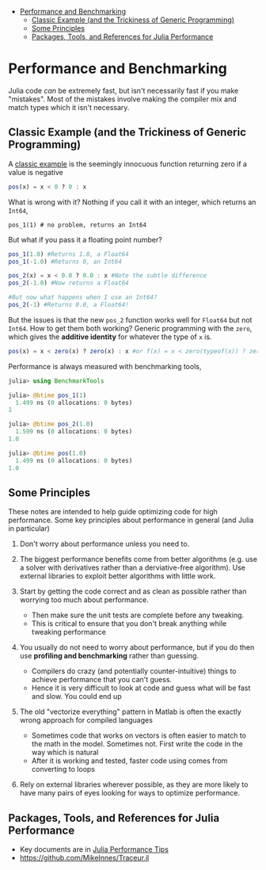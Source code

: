 - [Performance and Benchmarking](#performance-and-benchmarking)
    - [Classic Example (and the Trickiness of Generic Programming)](#classic-example-and-the-trickiness-of-generic-programming)
    - [Some Principles](#some-principles)
    - [Packages, Tools, and References for Julia Performance](#packages-tools-and-references-for-julia-performance)

# Performance and Benchmarking
Julia code *can* be extremely fast, but isn't necessarily fast if you make "mistakes". Most of the mistakes involve making the compiler mix and match types which it isn't necessary.

## Classic Example (and the Trickiness of Generic Programming)
A [classic example](https://docs.julialang.org/en/latest/manual/performance-tips/#Write-%22type-stable%22-functions-1) is the seemingly innocuous function returning zero if a value is negative
```julia
pos(x) = x < 0 ? 0 : x
```
What is wrong with it?  Nothing if you call it with an integer, which returns an `Int64`,
```
pos_1(1) # no problem, returns an Int64
```
But what if you pass it a floating point number?
```julia
pos_1(1.0) #Returns 1.0, a Float64
pos_1(-1.0) #Returns 0, an Int64

pos_2(x) = x < 0.0 ? 0.0 : x #Note the subtle difference
pos_2(-1.0) #Now returns a Float64

#But now what happens when I use an Int64?
pos_2(-1) #Returns 0.0, a Float64!
```
But the issues is that the new `pos_2` function works well for `Float64` but not `Int64`.  How to get them both working?  Generic programming with the `zero`, which gives the **additive identity** for whatever the type of `x` is.
```julia
pos(x) = x < zero(x) ? zero(x) : x #or f(x) = x < zero(typeof(x)) ? zero(typeof(x)) : x
```



Performance is always measured with benchmarking tools,
```julia
julia> using BenchmarkTools

julia> @btime pos_1(1)
  1.499 ns (0 allocations: 0 bytes)
1

julia> @btime pos_2(1.0)
  1.599 ns (0 allocations: 0 bytes)
1.0

julia> @btime pos(1.0)
  1.499 ns (0 allocations: 0 bytes)
1.0
```

## Some Principles
These notes are intended to help guide optimizing code for high performance.  Some key principles about performance in general (and Julia in particular)
1. Don't worry about performance unless you need to.
2. The biggest performance benefits come from better algorithms (e.g. use a solver with derivatives rather than a derviative-free algorithm).  Use external libraries to exploit better algorithms with little work.
3. Start by getting the code correct and as clean as possible rather than worrying too much about performance.
    - Then make sure the unit tests are complete before any tweaking.
    - This is critical to ensure that you don't break anything while tweaking performance
4. You usually do not need to worry about performance, but if you do then use **profiling and benchmarking** rather than guessing.
    - Compilers do crazy (and potentially counter-intuitive) things to achieve performance that you can't guess.
    - Hence it is very difficult to look at code and guess what will be fast and slow.  You could end up 
5. The old "vectorize everything" pattern in Matlab is often the exactly wrong approach for compiled languages
    - Sometimes code that works on vectors is often easier to match to the math in the model.  Sometimes not.  First write the code in the way which is natural
    - After it is working and tested, faster code using comes from converting to loops

6. Rely on external libraries wherever possible, as they are more likely to have many pairs of eyes looking for ways to optimize performance.

## Packages, Tools, and References for Julia Performance
- Key documents are in [Julia Performance Tips](https://docs.julialang.org/en/stable/manual/performance-tips/)
- https://github.com/MikeInnes/Traceur.jl

